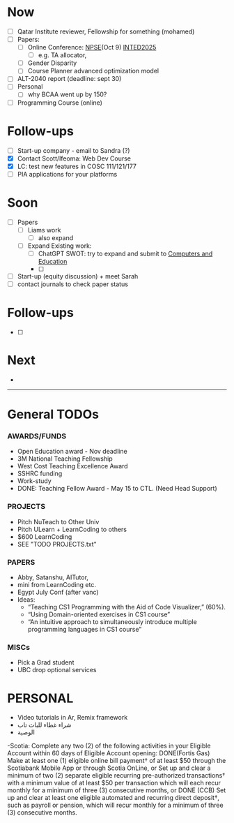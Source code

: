 # Now
- [ ] Qatar Institute reviewer, Fellowship for something (mohamed) 
- [ ] Papers: 
	- [ ] Online Conference: [NPSE](https://conference.pixel-online.net/NPSE/index.php)(Oct 9) [INTED2025](https://iated.org/inted/)
		- [ ] e.g. TA allocator, 
	- [ ] Gender Disparity 
	- [ ] Course Planner advanced optimization model
- [ ] ALT-2040 report (deadline: sept 30)
- [ ] Personal
	- [ ] why BCAA went up by 150?
- [ ] Programming Course (online)
# Follow-ups
- [ ] Start-up company - email to Sandra (?)
- [x] Contact Scott/Ifeoma: Web Dev Course
- [x] LC: test new features in COSC 111/121/177
- [ ] PIA applications for your platforms
# Soon
- [ ] Papers 
	- [ ] Liams work 
		- [ ] also expand
	- [ ] Expand Existing work:
		- [ ] ChatGPT SWOT: try to expand and submit to [Computers and Education](https://www.scimagojr.com/journalsearch.php?q=17645&tip=sid&clean=0)
		- [ ] 
- [ ] Start-up (equity discussion) + meet Sarah
- [ ] contact journals to check paper status

# Follow-ups
- [ ] 
# Next
- 
***
# General TODOs

### AWARDS/FUNDS
- Open Education award - Nov deadline 
- 3M National Teaching Fellowship
- West Cost Teaching Excellence Award
- SSHRC funding
- Work-study
- DONE: Teaching Fellow Award - May 15 to CTL. (Need Head Support) 
### PROJECTS
- Pitch NuTeach to Other Univ
- Pitch ULearn + LearnCoding to others
- $600 LearnCoding 
- SEE "TODO PROJECTS.txt"

### PAPERS
- Abby, Satanshu, AITutor,
- mini from LearnCoding etc.
- Egypt July Conf (after vanc)
- Ideas:
    - “Teaching CS1 Programming with the Aid of Code Visualizer,” (60%).
    - “Using Domain-oriented exercises in CS1 course”
    - “An intuitive approach to simultaneously introduce multiple programming languages in CS1 course”
### MISCs
- Pick a Grad student
- UBC drop optional services

# PERSONAL
* Video tutorials in Ar, Remix framework
* شراء غطاء للباث تاب
* الوصية
 
-Scotia: Complete any two (2) of the following activities in your Eligible Account within 60 days of Eligible Account opening:
DONE(Fortis Gas)    Make at least one (1) eligible online bill payment† of at least $50 through the Scotiabank Mobile App or through Scotia OnLine, or
    Set up and clear a minimum of two (2) separate eligible recurring pre-authorized transactions† with a minimum value of at least $50 per transaction which will each recur monthly for a minimum of three (3) consecutive months, or
DONE (CCB)    Set up and clear at least one eligible automated and recurring direct deposit†, such as payroll or pension, which will recur monthly for a minimum of three (3) consecutive months.

